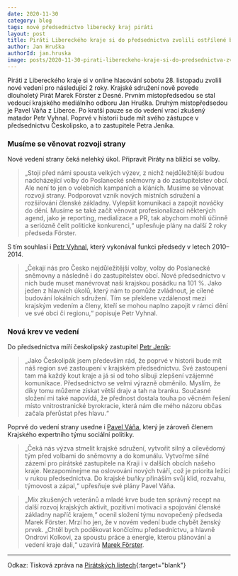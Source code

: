 ```yaml
---
date: 2020-11-30
category: blog
tags: nové předsednictvo liberecký kraj piráti
layout: post
title: Piráti Libereckého kraje si do předsednictva zvolili ostřílené bukanýry i novou krev 
author: Jan Hruška
authorId: jan.hruska
image: posts/2020-11-30-pirati-libereckeho-kraje-si-do-predsednictva-zvolili-ostrilene-bukanyry-i-novou-krev_2.jpg
---
```

Piráti z Libereckého kraje si v online hlasování sobotu 28. listopadu zvolili nové vedení pro následující 2 roky. Krajské sdružení nově povede dlouholetý Pirát Marek Förster z Desné. Prvním místopředsedou se stal vedoucí krajského mediálního odboru Jan Hruška. Druhým místopředsedou je Pavel Váňa z Liberce. Po kratší pauze se do vedení vrací zkušený matador Petr Vyhnal. Poprvé v historii bude mít svého zástupce v předsednictvu Českolipsko, a to zastupitele Petra Jeníka.

### Musíme se věnovat rozvoji strany

Nové vedení strany čeká nelehký úkol. Připravit Piráty na blížící se volby.

> „Stojí před námi spousta velkých výzev, z nichž nejdůležitější budou nadcházející volby do Poslanecké sněmovny a do zastupitelstev obcí. Ale není to jen o volebních kampaních a kláních. Musíme se věnovat rozvoji strany. Podporovat vznik nových místních sdružení a rozšiřování členské základny. Vylepšit komunikaci a zapojit nováčky do dění. Musíme se také začít věnovat profesionalizaci některých agend, jako je reporting, medializace a PR, tak abychom mohli účinně a seriózně čelit politické konkurenci,“ upřesňuje plány na další 2 roky předseda Förster.

S tím souhlasí i [Petr Vyhnal](/lide/petr-vyhnal), který vykonával funkci předsedy v letech 2010–2014. 

>„Čekají nás pro Česko nejdůležitější volby, volby do Poslanecké sněmovny a následně i do zastupitelstev obcí. Nové předsednictvo v nich bude muset manévrovat naši krajskou posádku na 101 %. Jako jeden z hlavních úkolů, který nám to pomůže zvládnout, je cílené budování lokálních sdružení. Tím se překlene vzdálenost mezi krajským vedením a členy, kteří se mohou naplno zapojit v rámci dění ve své obci či regionu,“ popisuje Petr Vyhnal.

### Nová krev ve vedení

Do předsednictva míří českolipský zastupitel [Petr Jeník](/lide/petr-jenik):

>„Jako Českolipák jsem především rád, že poprvé v historii bude mít náš region své zastoupení v krajském předsednictvu. Své zastoupení tam má každý kout kraje a já si od toho slibuji zlepšení vzájemné komunikace. Předsednictvo se velmi výrazně obměnilo. Myslím, že díky tomu můžeme získat větší drajv a tah na branku. Současné složení mi také napovídá, že přednost dostala touha po věcném řešení místo vnitrostranické byrokracie, která nám dle mého názoru občas začala přerůstat přes hlavu.“

Poprvé do vedení strany usedne i [Pavel Váňa](/lide/pavel-vana), který je zároveň členem Krajského expertního týmu sociální politiky. 

>„Čeká nás výzva stmelit krajské sdružení, vytvořit silný a cílevědomý tým před volbami do sněmovny a do komunálu. Vytvořme silné zázemí pro pirátské zastupitele na Kraji i v dalších obcích našeho kraje. Nezapomínejme na oslovování nových tváří, což je priorita ležící v rukou předsednictva. Do krajské buňky přináším svůj klid, rozvahu, týmovost a zápal,“ upřesňuje své plány Pavel Váňa.

>„Mix zkušených veteránů a mladé krve bude ten správný recept na další rozvoj krajských aktivit, pozitivní motivaci a spojování členské základny napříč krajem,“ ocenil složení týmu novopečený předseda Marek Förster. Mrzí ho jen, že v novém vedení bude chybět ženský prvek. „Chtěl bych poděkovat končícímu předsednictvu, a hlavně Ondrovi Kolkovi, za spoustu práce a energie, kterou plánování a vedení kraje dali,“ uzavírá [Marek Förster](/lide/marek-forster).

---

Odkaz: Tisková zpráva na [Pirátských listech](https://www.piratskelisty.cz/clanek-3643-pirati-libereckeho-kraje-si-do-predsednictva-zvolili-ostrilene-bukanyry-i-novou-krev){:target="blank"}
